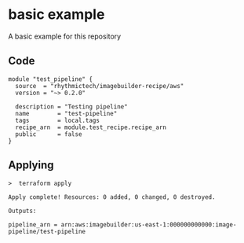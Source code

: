 # basic example
A basic example for this repository

## Code
```hcl
module "test_pipeline" {
  source  = "rhythmictech/imagebuilder-recipe/aws"
  version = "~> 0.2.0"

  description = "Testing pipeline"
  name        = "test-pipeline"
  tags        = local.tags
  recipe_arn  = module.test_recipe.recipe_arn
  public      = false
}
```

## Applying
```
>  terraform apply

Apply complete! Resources: 0 added, 0 changed, 0 destroyed.

Outputs:

pipeline_arn = arn:aws:imagebuilder:us-east-1:000000000000:image-pipeline/test-pipeline
```
